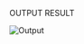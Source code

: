 OUTPUT RESULT

![Output](https://user-images.githubusercontent.com/94159213/143095314-2cb296ea-0606-49a1-8c01-d9fe4c12fd5a.jpeg)

